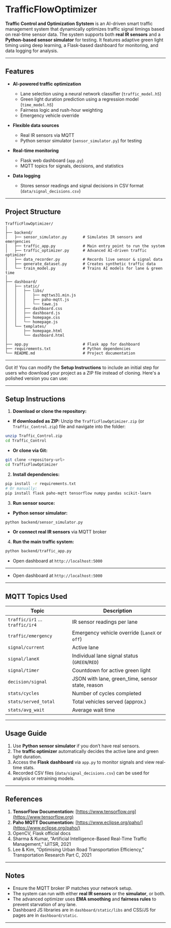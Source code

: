 

# TrafficFlowOptimizer

**Traffic Control and Optimization Sytstem** is an AI-driven smart traffic management system that dynamically optimizes traffic signal timings based on real-time sensor data. The system supports both **real IR sensors** and a **Python-based sensor simulator** for testing. It features adaptive green light timing using deep learning, a Flask-based dashboard for monitoring, and data logging for analysis.

---

## Features

* **AI-powered traffic optimization**

  * Lane selection using a neural network classifier (`traffic_model.h5`)
  * Green light duration prediction using a regression model (`time_model.h5`)
  * Fairness logic and rush-hour weighting
  * Emergency vehicle override

* **Flexible data sources**

  * Real IR sensors via MQTT
  * Python sensor simulator (`sensor_simulator.py`) for testing

* **Real-time monitoring**

  * Flask web dashboard (`app.py`)
  * MQTT topics for signals, decisions, and statistics

* **Data logging**

  * Stores sensor readings and signal decisions in CSV format (`data/signal_decisions.csv`)

---

## Project Structure

```
TrafficFlowOptimizer/
│
├── backend/
│   ├── sensor_simulator.py       # Simulates IR sensors and emergencies
│   ├── traffic_app.py            # Main entry point to run the system
│   ├── traffic_optimizer.py      # Advanced AI-driven traffic optimizer
│   ├── data_recorder.py          # Records live sensor & signal data
│   ├── generate_dataset.py       # Creates synthetic traffic data
│   └── train_model.py            # Trains AI models for lane & green time
│
├── dashboard/
│   ├── static/
│   │   ├── libs/
│   │   │   ├── mqttws31.min.js
│   │   │   ├── paho-mqtt.js
│   │   │   └── tawe.js
│   │   ├── dashboard.css
│   │   ├── dashboard.js
│   │   ├── homepage.css
│   │   └── homepage.js
│   └── templates/
│       ├── homepage.html
│       └── dashboard.html
│
├── app.py                        # Flask app for dashboard
├── requirements.txt              # Python dependencies
└── README.md                     # Project documentation
```

---
Got it! You can modify the **Setup Instructions** to include an initial step for users who download your project as a ZIP file instead of cloning. Here's a polished version you can use:

---

## Setup Instructions

1. **Download or clone the repository:**

* **If downloaded as ZIP:**
  Unzip the `TrafficFlowOptimizer.zip` (or `Traffic_Control.zip`) file and navigate into the folder:

```bash
unzip Traffic_Control.zip
cd Traffic_Control
```

* **Or clone via Git:**

```bash
git clone <repository-url>
cd TrafficFlowOptimizer
```

2. **Install dependencies:**

```bash
pip install -r requirements.txt
# Or manually:
pip install flask paho-mqtt tensorflow numpy pandas scikit-learn
```

3. **Run sensor source:**

* **Python sensor simulator:**

```bash
python backend/sensor_simulator.py
```

* **Or connect real IR sensors** via MQTT broker

4. **Run the main traffic system:**

```bash
python backend/traffic_app.py
```

* Open dashboard at `http://localhost:5000`

---



* Open dashboard at `http://localhost:5000`

---

## MQTT Topics Used

| Topic                         | Description                                       |
| ----------------------------- | ------------------------------------------------- |
| `traffic/ir1` … `traffic/ir4` | IR sensor readings per lane                       |
| `traffic/emergency`           | Emergency vehicle override (`LaneX` or `off`)     |
| `signal/current`              | Active lane                                       |
| `signal/laneX`                | Individual lane signal status (`GREEN`/`RED`)     |
| `signal/timer`                | Countdown for active green light                  |
| `decision/signal`             | JSON with lane, green\_time, sensor state, reason |
| `stats/cycles`                | Number of cycles completed                        |
| `stats/served_total`          | Total vehicles served (approx.)                   |
| `stats/avg_wait`              | Average wait time                                 |

---

## Usage Guide

1. Use **Python sensor simulator** if you don’t have real sensors.
2. The **traffic optimizer** automatically decides the active lane and green light duration.
3. Access the **Flask dashboard** via `app.py` to monitor signals and view real-time stats.
4. Recorded CSV files (`data/signal_decisions.csv`) can be used for analysis or retraining models.

---

## References

1. **TensorFlow Documentation:** [https://www.tensorflow.org](https://www.tensorflow.org)
2. **Paho MQTT Documentation:** [https://www.eclipse.org/paho/](https://www.eclipse.org/paho/)
3. OpenCV, Flask official docs
4. Sharma & Kumar, “Artificial Intelligence-Based Real-Time Traffic Management,” IJITSR, 2021
5. Lee & Kim, “Optimising Urban Road Transportation Efficiency,” Transportation Research Part C, 2021

---

## Notes

* Ensure the MQTT broker IP matches your network setup.
* The system can run with either **real IR sensors** or the **simulator**, or both.
* The advanced optimizer uses **EMA smoothing** and **fairness rules** to prevent starvation of any lane.
* Dashboard JS libraries are in `dashboard/static/libs` and CSS/JS for pages are in `dashboard/static`.

---


